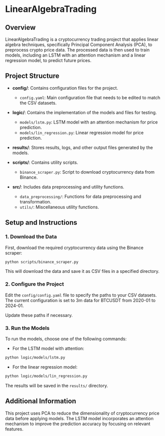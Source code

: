 # LinearAlgebraTrading

## Overview

LinearAlgebraTrading is a cryptocurrency trading project that applies linear algebra techniques, specifically Principal Component Analysis (PCA), to preprocess crypto price data. The processed data is then used to train models, including an LSTM with an attention mechanism and a linear regression model, to predict future prices.

## Project Structure

- **config/**: Contains configuration files for the project.
  - `config.yaml`: Main configuration file that needs to be edited to match the CSV datasets.
  
- **logic/**: Contains the implementation of the models and files for testing.
  - `models/lstm.py`: LSTM model with an attention mechanism for price prediction.
  - `models/lin_regression.py`: Linear regression model for price prediction.
  
- **results/**: Stores results, logs, and other output files generated by the models.
  
- **scripts/**: Contains utility scripts.
  - `binance_scraper.py`: Script to download cryptocurrency data from Binance.
  
- **src/**: Includes data preprocessing and utility functions.
  - `data_preprocessing/`: Functions for data preprocessing and transformation.
  - `utils/`: Miscellaneous utility functions.

## Setup and Instructions

### 1. Download the Data

First, download the required cryptocurrency data using the Binance scraper:

```bash
python scripts/binance_scraper.py
```

This will download the data and save it as CSV files in a specified directory.

### 2. Configure the Project

Edit the `config/config.yaml` file to specify the paths to your CSV datasets. 
The current configuration is set to 3m data for BTCUSDT from 2020-01 to 2024-01.

Update these paths if necessary.

### 3. Run the Models

To run the models, choose one of the following commands:

- For the LSTM model with attention:

```bash
python logic/models/lstm.py
```

- For the linear regression model:

```bash
python logic/models/lin_regression.py
```

The results will be saved in the `results/` directory.

## Additional Information

This project uses PCA to reduce the dimensionality of cryptocurrency price data before applying models. The LSTM model incorporates an attention mechanism to improve the prediction accuracy by focusing on relevant features.

